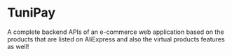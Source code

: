 # TuniPay
A complete backend APIs of an e-commerce web application based on the products that are listed on AliExpress and also the virtual products features as well!
